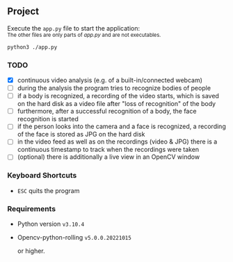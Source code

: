 ## Project

Execute the `app.py` file to start the application:  
<small>The other files are only parts of _app.py_ and are not executables.</small>

```sh
python3 ./app.py
```

### TODO

- [x] continuous video analysis (e.g. of a built-in/connected webcam)
- [ ] during the analysis the program tries to recognize bodies of people
- [ ] if a body is recognized, a recording of the video starts, which is saved on the hard disk as a video file after "loss of recognition" of the body
- [ ] furthermore, after a successful recognition of a body, the face recognition is started
- [ ] if the person looks into the camera and a face is recognized, a recording of the face is stored as JPG on the hard disk
- [ ] in the video feed as well as on the recordings (video & JPG) there is a continuous timestamp to track when the recordings were taken
- [ ] (optional) there is additionally a live view in an OpenCV window

### Keyboard Shortcuts

- `ESC` quits the program

### Requirements

- Python version `v3.10.4`
- Opencv-python-rolling `v5.0.0.20221015`

  or higher.
